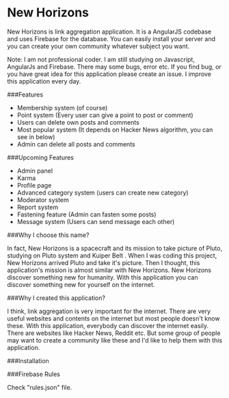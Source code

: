 # New Horizons

New Horizons is link aggregation application. It is a AngularJS codebase and uses Firebase for the database. You can easily install your server and you can create your own community whatever subject you want.

Note: I am not professional coder. I am still studying on Javascript, AngularJs and Firebase. There may some bugs, error etc. If you find bug, or you have great idea for this application please create an issue. I improve this application every day.

###Features
* Membership system (of course)
* Point system (Every user can give a point to post or comment)
* Users can delete own posts and comments
* Most popular system (It depends on Hacker News algorithm, you can see in below)
* Admin can delete all posts and comments

###Upcoming Features
* Admin panel
* Karma
* Profile page
* Advanced category system (users can create new category)
* Moderator system
* Report system
* Fastening feature (Admin can fasten some posts)
* Message system (Users can send message each other)

###Why I choose this name?

In fact, New Horizons is a spacecraft and its mission to take picture of Pluto, studying on Pluto system and Kuiper Belt . When I was coding this project, New Horizons arrived Pluto and take it's picture. Then I thought, this application's mission is almost similar with New Horizons. New Horizons discover something new for humanity. With this application you can discover something new for yourself on the internet.

###Why I created this application?

I think, link aggregation is very important for the internet. There are very useful websites and contents on the internet but most people doesn't know these. With this application, everybody can discover the internet easily. There are websites like Hacker News, Reddit etc. But some group of people may want to create a community like these and I'd like to help them with this application.

###Installation

###Firebase Rules

Check "rules.json" file.
